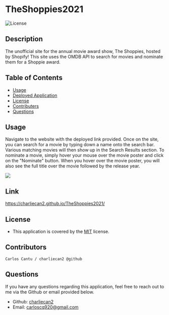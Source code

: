 # TheShoppies2021

![License](https://img.shields.io/badge/license-MIT-blue)

## Description

The unofficial site for the annual movie award show, The Shoppies, hosted by Shopify! This site uses the OMDB API to search for movies and nominate them for a Shoppie award.

## Table of Contents

- [Usage](#usage)
- [Deployed Application](#Link)
- [License](#license)
- [Contributers](#contributors)
- [Questions](#questions)

## Usage

Navigate to the website with the deployed link provided. Once on the site, you can search for a movie by typing down a name onto the search bar. Various matching movies will then show up in the Search Results section. To nominate a movie, simply hover your mouse over the movie poster and click on the "Nominate" button. When you hover over the movie poster, you will also see the full title over the movie followed by the release year.

![](./gifs/example2.gif)

## Link

https://charliecan2.github.io/TheShoppies2021/

## License

- This application is covered by the [MIT](https://opensource.org/licenses/MIT/) license.

## Contributors

    Carlos Cantu / charliecan2 @github

## Questions

If you have any questions regarding this application, feel free to reach out to me via the Github or email provided below.

- Github: [charliecan2](https://github.com/charliecan2)
- Email: carloscq920@gmail.com
